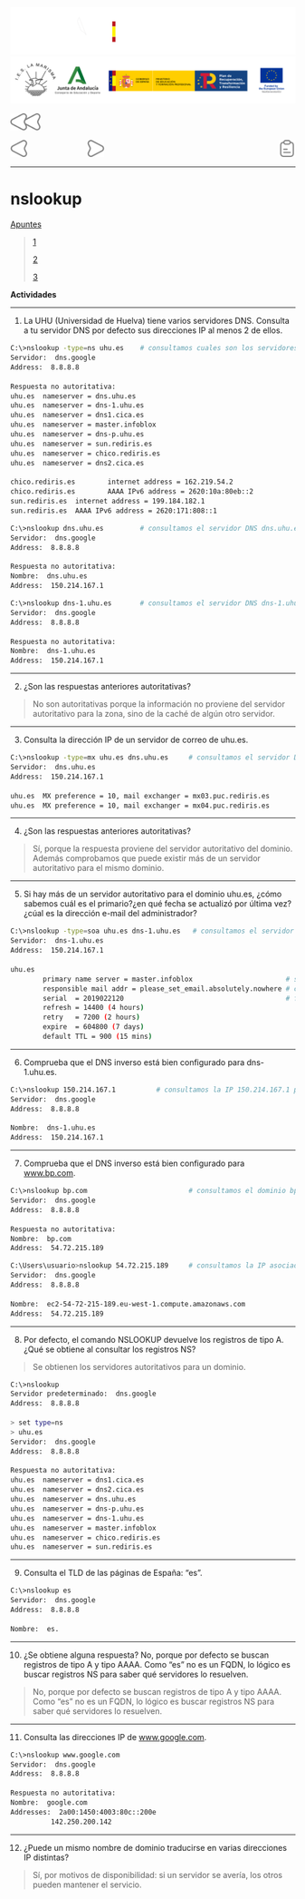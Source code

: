 ![](/.resGen/_bannerD.png#gh-dark-mode-only)
![](/.resGen/_bannerL.png#gh-light-mode-only)

<a href="/Tema2/readme.md"><img src="/.resGen/_back.svg" width="52.5"></a>

<a href="2.md"><img src="/.resGen/_arrow_r.svg" width="30"></a>
&emsp;&emsp;&emsp;&emsp;&emsp;&emsp;&emsp;
<a href="4.md"><img src="/.resGen/_arrow.svg" width="30"></a>
<a href="3.1.md"><img src="/.resGen/_notes.svg" width="30" align="right"></a>

---

# nslookup

[Apuntes](3.1.md)

> [1](http://www.thegeekstuff.com/2012/07/nslookup-examples/)
> 
> [2](https://www.cloudns.net/blog/10-most-used-nslookup-commands/)
> 
> [3](https://www.zytrax.com/books/dns/ch8/soa.html)

**Actividades**

---
1. La UHU (Universidad de Huelva) tiene varios servidores DNS. Consulta a tu servidor DNS por defecto sus direcciones IP al menos 2 de ellos.

```Bash
C:\>nslookup -type=ns uhu.es    # consultamos cuales son los servidores DNS de uhu.es
Servidor:  dns.google
Address:  8.8.8.8

Respuesta no autoritativa:
uhu.es  nameserver = dns.uhu.es
uhu.es  nameserver = dns-1.uhu.es
uhu.es  nameserver = dns1.cica.es
uhu.es  nameserver = master.infoblox
uhu.es  nameserver = dns-p.uhu.es
uhu.es  nameserver = sun.rediris.es
uhu.es  nameserver = chico.rediris.es
uhu.es  nameserver = dns2.cica.es

chico.rediris.es        internet address = 162.219.54.2
chico.rediris.es        AAAA IPv6 address = 2620:10a:80eb::2
sun.rediris.es  internet address = 199.184.182.1
sun.rediris.es  AAAA IPv6 address = 2620:171:808::1
```

```bash
C:\>nslookup dns.uhu.es         # consultamos el servidor DNS dns.uhu.es
Servidor:  dns.google
Address:  8.8.8.8

Respuesta no autoritativa:
Nombre:  dns.uhu.es
Address:  150.214.167.1
```

```bash
C:\>nslookup dns-1.uhu.es       # consultamos el servidor DNS dns-1.uhu.es
Servidor:  dns.google
Address:  8.8.8.8

Respuesta no autoritativa:
Nombre:  dns-1.uhu.es
Address:  150.214.167.1
```

---
2. ¿Son las respuestas anteriores autoritativas?

> No son autoritativas porque la información no proviene del servidor autoritativo para la zona, sino de la caché de algún otro servidor.

---
3. Consulta la dirección IP de un servidor de correo de uhu.es.

```bash
C:\>nslookup -type=mx uhu.es dns.uhu.es     # consultamos el servidor DNS dns.uhu.es mediante el DNS dns-1.uhu.es
Servidor:  dns.uhu.es
Address:  150.214.167.1

uhu.es  MX preference = 10, mail exchanger = mx03.puc.rediris.es
uhu.es  MX preference = 10, mail exchanger = mx04.puc.rediris.es
```

---
4. ¿Son las respuestas anteriores autoritativas? 

> Sí, porque la respuesta proviene del servidor autoritativo del dominio. Además comprobamos que puede existir más de un servidor autoritativo para el mismo dominio.

---
5. Si hay más de un servidor autoritativo para el dominio uhu.es, ¿cómo sabemos cuál es el primario?¿en qué fecha se actualizó por última vez?¿cúal es la dirección e-mail del administrador?



```bash
C:\>nslookup -type=soa uhu.es dns-1.uhu.es   # consultamos el servidor DNS dns.uhu.es mediante el DNS dns-1.uhu.es
Servidor:  dns-1.uhu.es
Address:  150.214.167.1

uhu.es
        primary name server = master.infoblox                       # servidor primario
        responsible mail addr = please_set_email.absolutely.nowhere # correo del administrador
        serial  = 2019022120                                        # fecha de actualización (21-02-2019 Versión 20)
        refresh = 14400 (4 hours)
        retry   = 7200 (2 hours)
        expire  = 604800 (7 days)
        default TTL = 900 (15 mins)
```

---
6. Comprueba que el DNS inverso está bien configurado para dns-1.uhu.es.

```bash
C:\>nslookup 150.214.167.1          # consultamos la IP 150.214.167.1 para obtener el nombre del servidor asociado
Servidor:  dns.google
Address:  8.8.8.8

Nombre:  dns-1.uhu.es
Address:  150.214.167.1
```

---
7. Comprueba que el DNS inverso está bien configurado para www.bp.com.

```bash
C:\>nslookup bp.com                         # consultamos el dominio bp.com para obtener la IP asociada
Servidor:  dns.google
Address:  8.8.8.8

Respuesta no autoritativa:
Nombre:  bp.com
Address:  54.72.215.189
```

```bash
C:\Users\usuario>nslookup 54.72.215.189     # consultamos la IP asociada para obtener el nombre del servidor
Servidor:  dns.google
Address:  8.8.8.8

Nombre:  ec2-54-72-215-189.eu-west-1.compute.amazonaws.com
Address:  54.72.215.189
```

---
8. Por defecto, el comando NSLOOKUP devuelve los registros de tipo A. ¿Qué se obtiene al consultar los registros NS?

> Se obtienen los servidores autoritativos para un dominio.

```bash
C:\>nslookup
Servidor predeterminado:  dns.google
Address:  8.8.8.8

> set type=ns
> uhu.es
Servidor:  dns.google
Address:  8.8.8.8

Respuesta no autoritativa:
uhu.es  nameserver = dns1.cica.es
uhu.es  nameserver = dns2.cica.es
uhu.es  nameserver = dns.uhu.es
uhu.es  nameserver = dns-p.uhu.es
uhu.es  nameserver = dns-1.uhu.es
uhu.es  nameserver = master.infoblox
uhu.es  nameserver = chico.rediris.es
uhu.es  nameserver = sun.rediris.es
```

---
9. Consulta el TLD de las páginas de España: “es”.

```bash
C:\>nslookup es
Servidor:  dns.google
Address:  8.8.8.8

Nombre:  es.
```

---
10. ¿Se obtiene alguna respuesta? No, porque por defecto se buscan registros de tipo A y tipo AAAA. Como “es” no es un FQDN, lo lógico es buscar registros NS para saber qué servidores lo resuelven.

> No, porque por defecto se buscan registros de tipo A y tipo AAAA. Como “es” no es un FQDN, lo lógico es buscar registros NS para saber qué servidores lo resuelven.

---
11. Consulta las direcciones IP de www.google.com.

```bash
C:\>nslookup www.google.com
Servidor:  dns.google
Address:  8.8.8.8

Respuesta no autoritativa:
Nombre:  google.com
Addresses:  2a00:1450:4003:80c::200e
          142.250.200.142
```

---
12. ¿Puede un mismo nombre de dominio traducirse en varias direcciones IP distintas? 

> Sí, por motivos de disponibilidad: si un servidor se avería, los otros pueden mantener el servicio.
